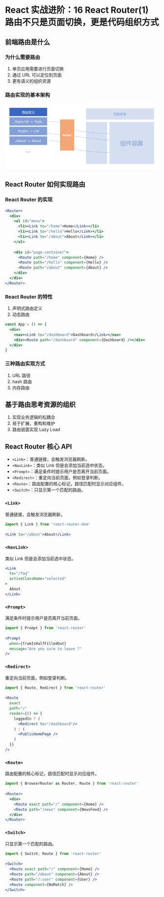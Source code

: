 # React 实战进阶：16 React Router(1) 路由不只是页面切换，更是代码组织方式

## 前端路由是什么

### 为什么需要路由

1. 单页应用需要进行页面切换
2. 通过 URL 可以定位到页面
3. 更有语义的组织资源


### 路由实现的基本架构

![](./res/structure.png)


## React Router 如何实现路由

### React Router 的实现

```jsx
<Router>
  <div>
    <ul id="menu">
      <li><Link to="/home">Home</Link></li>
      <li><Link to="/hello">Hello</Link></li>
      <li><Link to="/about">About</Link></li>
    </ul>

    <div id="page-container">
      <Route path="/home" component={Home} />
      <Route path="/hello" component={Hello} />
      <Route path="/about" component={About} />
    </div>
  </div>
</Router>
```


### React Router 的特性

1. 声明式路由定义
2. 动态路由

```jsx
const App = () => {
  <div>
    <nav><Link to="/dashboard">Dashboard</Link></nav>
    <div><Route path="/dashboard" component={Dashboard} /></div>
  </div>
}
```


### 三种路由实现方式

1. URL 路径
2. hash 路由
3. 内存路由


## 基于路由思考资源的组织

1. 实现业务逻辑的松耦合
2. 易于扩展，重构和维护
3. 路由层面实现 Lazy Load


## React Router 核心 API

* `<Link>`：普通链接，会触发浏览器刷新。
* `<NavLink>`：类似 Link 但是会添加当前选中状态。
* `<Prompt>`：满足条件时提示用户是否离开当前页面。
* `<Redirect>`：重定向当前页面，例如登录判断。
* `<Route>`：路由配置的核心标记，路径匹配时显示对应组件。
* `<Switch>`：只显示第一个匹配的路由。

### `<Link>`

普通链接，会触发浏览器刷新。

```jsx
import { Link } from 'react-router-dom'

<Link to="/about">About</Link>
```


### `<NavLink>`

类似 Link 但是会添加当前选中状态。

```jsx
<Link
  to="/faq"
  activeClassName="selected"
>
  About
</Link>
```



### `<Prompt>`

满足条件时提示用户是否离开当前页面。

```jsx
import { Prompt } from 'react-router'

<Prompt
  when={fromIsHalfFilledOut}
  message="Are you sure to leave ?"
/>
```


### `<Redirect>`

重定向当前页面，例如登录判断。

```jsx
import { Route, Redirect } from 'react-router'

<Route
  exact
  path="/"
  render={() => {
    loggedIn ? (
      <Redirect to="/dashboard"/>
    ) : (
      <PublicHomePage />
    )
  }}
/>
```



### `<Route>`

路由配置的核心标记，路径匹配时显示对应组件。

```jsx
import { BrowserRouter as Router, Route } from 'react-router'

<Router>
  <div>
    <Route exact path="/" component={Home} />
    <Route path="/news" component={NewsFeed} />
  </div>
</Router>
```


### `<Switch>`

只显示第一个匹配的路由。


```jsx
import { Switch, Route } from 'react-router'

<Switch>
  <Route exact path="/" component={Home} />
  <Route path="/about" component={About} />
  <Route path="/:user" component={User} />
  <Route component={NoMatch} />
</Switch>
```

